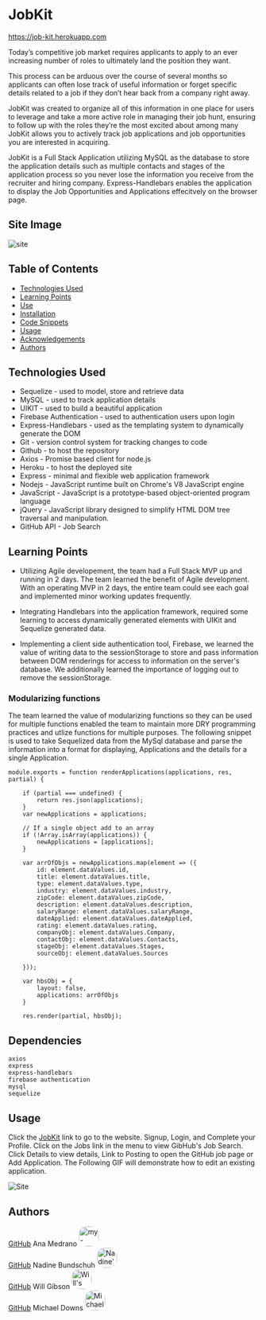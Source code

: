 # JobKit
https://job-kit.herokuapp.com

Today’s competitive job market requires applicants to apply to an ever increasing number of roles to ultimately land the position they want.   

This process can be arduous over the course of several months so applicants can often lose track of useful information or forget specific details related to a job if they don’t hear back from a company right away.   

JobKit was created to organize all of this information in one place for users to leverage and take a more active role in managing their job hunt, ensuring to follow up with the roles they’re the most excited about among many
JobKit allows you to actively track job applications and job opportunities you are interested in acquiring.

JobKit is a Full Stack Application utilizing MySQL as the database to store the application details such as multiple contacts and stages of the application process so you never lose the information you receive from the recruiter and hiring company.  Express-Handlebars enables the application to display the Job Opportunities and Applications effecitvely on the browser page.

## Site Image
![site](public/assets/images/screenshots/applications-tracked.jpg)

## Table of Contents

- [Technologies Used](#Technologies-Used)
- [Learning Points](#Learning-Points)
- [Use](#Use)
- [Installation](#Installation)
- [Code Snippets](#Code-Snippets)
- [Usage](#Usage)
- [Acknowledgements](#Acknoledgements)
- [Authors](#Authors)

## Technologies Used
- Sequelize - used to model, store and retrieve data
- MySQL - used to track application details
- UIKIT - used to build a beautiful application
- Firebase Authentication - used to authentication users upon login
- Express-Handlebars - used as the templating system to dynamically generate the DOM
- Git - version control system for tracking changes to code
- Github - to host the repository
- Axios - Promise based client for node.js
- Heroku - to host the deployed site
- Express - minimal and flexible web application framework
- Nodejs - JavaScript runtime built on Chrome's V8 JavaScript engine
- JavaScript - JavaScript is a prototype-based object-oriented program language 
- jQuery - JavaScript library designed to simplify HTML DOM tree traversal and manipulation.
- GitHub API - Job Search

## Learning Points
- Utilizing Agile developement, the team had a Full Stack MVP up and running in 2 days.  The team learned the benefit of Agile development.  With an operating MVP in 2 days, the entire team could see each goal and implemented minor working updates frequently.

- Integrating Handlebars into the application framework, required some learning to access dynamically generated elements with UIKit and Sequelize generated data.

- Implementing a client side authentication tool, Firebase, we learned the value of writing data to the sessionStorage to store and pass information between DOM renderings for access to information on the server's database.  We additionally learned the importance of logging out to remove the sessionStorage.

### Modularizing functions
The team learned the value of modularizing functions so they can be used for multiple functions enabled the team to maintain more DRY programming practices and utlize functions for multiple purposes.  The following snippet is used to take Sequelized data from the MySql database and parse the information into a format for displaying, Applications and the details for a single Application.

```
module.exports = function renderApplications(applications, res, partial) {
    
    if (partial === undefined) {
        return res.json(applications);
    }
    var newApplications = applications;

    // If a single object add to an array
    if (!Array.isArray(applications)) {
        newApplications = [applications];
    }

    var arrOfObjs = newApplications.map(element => ({
        id: element.dataValues.id,
        title: element.dataValues.title,
        type: element.dataValues.type,
        industry: element.dataValues.industry,
        zipCode: element.dataValues.zipCode,
        description: element.dataValues.description,
        salaryRange: element.dataValues.salaryRange,
        dateApplied: element.dataValues.dateApplied,
        rating: element.dataValues.rating,
        companyObj: element.dataValues.Company,
        contactObj: element.dataValues.Contacts,
        stageObj: element.dataValues.Stages,
        sourceObj: element.dataValues.Sources

    }));

    var hbsObj = {
        layout: false,
        applications: arrOfObjs
    }

    res.render(partial, hbsObj);
```

## Dependencies
```
axios
express
express-handlebars
firebase authentication
mysql
sequelize
```
## Usage
Click the [JobKit](https://job-kit.herokuapp.com) link to go to the website.
Signup, Login, and Complete your Profile.
Click on the Jobs link in the menu to view GibHub's Job Search. Click Details to view details, Link to Posting to open the GitHub job page or Add Application.
The Following GIF will demonstrate how to edit an existing application.

![Site](public/assets/images/screenshots/application-details-edit.gif)

## Authors
[GitHub](https://github.com/analoo) Ana Medrano 
<img src='https://avatars3.githubusercontent.com/u/8609011?v=4' alt = "my-avatar" style = "width: 40px; border-radius: 15px;"/>    
[GitHub](https://github.com/nadineb1160) Nadine Bundschuh
<img src="https://avatars0.githubusercontent.com/u/23265256?v=4" alt = "Nadine's avatar" style = "width: 40px; border-radius: 15px;"/>   
[GitHub](https://github.com/wtgibson) Will Gibson 
<img src="https://avatars3.githubusercontent.com/u/61765020?v=4" alt = "Will's avatar" style = "width: 40px; border-radius: 15px;"/>   
[GitHub](https://github.com/chindowns) Michael Downs 
<img src="https://avatars3.githubusercontent.com/u/61262454?v=4" alt = "Michael's avatar" style = "width: 40px; border-radius: 15px;"/>

